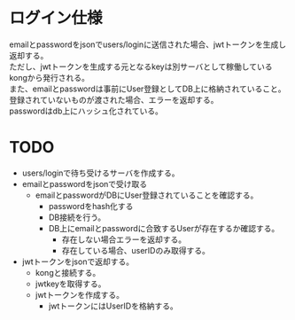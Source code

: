 # ログイン仕様
emailとpasswordをjsonでusers/loginに送信された場合、jwtトークンを生成し返却する。  
ただし、jwtトークンを生成する元となるkeyは別サーバとして稼働しているkongから発行される。  
また、emailとpasswordは事前にUser登録としてDB上に格納されていること。  
登録されていないものが渡された場合、エラーを返却する。  
passwordはdb上にハッシュ化されている。  
  
# TODO
- users/loginで待ち受けるサーバを作成する。
- emailとpasswordをjsonで受け取る
	- emailとpasswordがDBにUser登録されていることを確認する。
		- passwordをhash化する
		- DB接続を行う。
		- DB上にemailとpasswordに合致するUserが存在するか確認する。
			- 存在しない場合エラーを返却する。
			- 存在している場合、userIDのみ取得する。
- jwtトークンをjsonで返却する。
	- kongと接続する。
	- jwtkeyを取得する。
	- jwtトークンを作成する。
		- jwtトークンにはUserIDを格納する。
